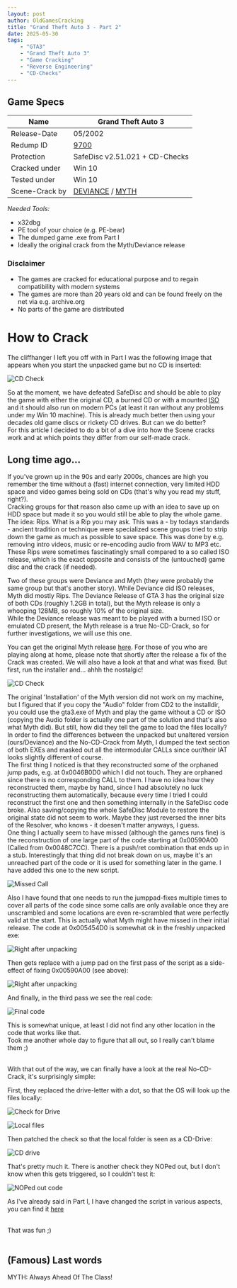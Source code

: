 ```yaml
---
layout: post
author: OldGamesCracking
title: "Grand Theft Auto 3 - Part 2"
date: 2025-05-30
tags:
    - "GTA3"
    - "Grand Theft Auto 3"
    - "Game Cracking"
    - "Reverse Engineering"
    - "CD-Checks"
---
```


## Game Specs

| Name | Grand Theft Auto 3 |
| ------------- | ------------- |
| Release-Date | 05/2002 |
| Redump ID | [9700](http://redump.org/disc/9700/) |
| Protection | SafeDisc v2.51.021 + CD-Checks |
| Cracked under | Win 10 |
| Tested under | Win 10 |
| Scene-Crack by | [DEVIANCE](https://www.nfohump.com/index.php?switchto=nfos&menu=quicknav&item=viewnfo&id=10506) / [MYTH](https://www.nfohump.com/index.php?switchto=nfos&menu=quicknav&item=viewnfo&id=10510) |

*Needed Tools:*

- x32dbg
- PE tool of your choice (e.g. PE-bear)
- The dumped game .exe from Part I
- Ideally the original crack from the Myth/Deviance release

### Disclaimer

- The games are cracked for educational purpose and to regain compatibility with modern systems
- The games are more than 20 years old and can be found freely on the net via e.g. archive.org
- No parts of the game are distributed

# How to Crack

The cliffhanger I left you off with in Part I was the following image that appears when you start the unpacked game but no CD is inserted:

![CD Check]({{site.url}}assets/gta3/cd_check.jpg)

So at the moment, we have defeated SafeDisc and should be able to play the game with either the original CD, a burned CD or with a mounted [ISO](https://archive.org/details/grand-theft-auto-iii_202110) and it should also run on modern PCs (at least it ran without any problems under my Win 10 machine). This is already much better then using your decades old game discs or rickety CD drives. But can we do better?<br>
For this article I decided to do a bit of a dive into how the Scene cracks work and at which points they differ from our self-made crack.

## Long time ago...

If you've grown up in the 90s and early 2000s, chances are high you remember the time without a (fast) internet connection, very limited HDD space and video games being sold on CDs (that's why you read my stuff, right?).<br>
Cracking groups for that reason also came up with an idea to save up on HDD space but made it so you would still be able to play the whole game. The idea: Rips. What is a Rip you may ask. This was a - by todays standards - ancient tradition or technique were specialized scene groups tried to strip down the game as much as possible to save space. This was done by e.g. removing intro videos, music or re-encoding audio from WAV to MP3 etc. These Rips were sometimes fascinatingly small compared to a so called ISO release, which is the exact opposite and consists of the (untouched) game disc and the crack (if needed).<br>

Two of these groups were Deviance and Myth (they were probably the same group but that's another story). While Deviance did ISO releases, Myth did mostly Rips. The Deviance Release of GTA 3 has the original size of both CDs (roughly 1.2GB in total), but the Myth release is only a whooping 128MB, so roughly 10% of the original size.<br>
While the Deviance release was meant to be played with a burned ISO or emulated CD present, the Myth release is a true No-CD-Crack, so for further investigations, we will use this one.<br>

You can get the original Myth release [here](https://archive.org/details/grand.-theft.-auto.-3-myth). For those of you who are playing along at home, please note that shortly after the release a fix of the Crack was created. We will also have a look at that and what was fixed. But first, run the installer and... ahhh the nostalgic!<br>

![CD Check]({{site.url}}assets/gta3/myth_installer.png)

The original 'Installation' of the Myth version did not work on my machine, but I figured that if you copy the "Audio" folder from CD2 to the installdir, you could use the gta3.exe of Myth and play the game without a CD or ISO (copying the Audio folder is actually one part of the solution and that's also what Myth did). But still, how did they tell the game to load the files locally?<br>
In order to find the differences between the unpacked but unaltered version (ours/Deviance) and the No-CD-Crack from Myth, I dumped the text section of both EXEs and masked out all the intermodular CALLs since our/their IAT looks slightly different of course.<br>
The first thing I noticed is that they reconstructed some of the orphaned jump pads, e.g. at 0x0046B0D0 which I did not touch. They are orphaned since there is no corresponding CALL to them. I have no idea how they reconstructed them, maybe by hand, since I had absolutely no luck reconstructing them automatically, because every time I tried I could reconstruct the first one and then something internally in the SafeDisc code broke. Also saving/copying the whole SafeDisc Module to restore the original state did not seem to work. Maybe they just reversed the inner bits of the Resolver, who knows - it doesen't matter anyways, I guess.<br>
One thing I actually seem to have missed (although the games runs fine) is the reconstruction of one large part of the code starting at 0x00590A00 (Called from 0x0048C7CC). There is a push/ret combination that ends up in a stub. Interestingly that thing did not break down on us, maybe it's an unreached part of the code or it is used for something later in the game. I have added this one to the new script.

![Missed Call]({{site.url}}assets/gta3/missed.png)

Also I have found that one needs to run the jumppad-fixes multiple times to cover all parts of the code since some calls are only available once they are unscrambled and some locations are even re-scrambled that were perfectly valid at the start. This is actually what Myth might have missed in their initial release. The code at 0x005454D0 is somewhat ok in the freshly unpacked exe:<br>

![Right after unpacking]({{site.url}}assets/gta3/after_unpacking.png)

Then gets replace with a jump pad on the first pass of the script as a side-effect of fixing 0x00590A00 (see above):

![Right after unpacking]({{site.url}}assets/gta3/after_unpacking.png)

And finally, in the third pass we see the real code:

![Final code]({{site.url}}assets/gta3/final_code.png)

This is somewhat unique, at least I did not find any other location in the code that works like that.<br>
Took me another whole day to figure that all out, so I really can't blame them ;)<br><br>

With that out of the way, we can finally have a look at the real No-CD-Crack, it's surprisingly simple:

First, they replaced the drive-letter with a dot, so that the OS will look up the files locally:

![Check for Drive]({{site.url}}assets/gta3/drive_letter.png)<br>

![Local files]({{site.url}}assets/gta3/replaced.png)

Then patched the check so that the local folder is seen as a CD-Drive:

![CD drive]({{site.url}}assets/gta3/cd_drive.png)

That's pretty much it. There is another check they NOPed out, but I don't know when this gets triggered, so I couldn't test it:

![NOPed out code]({{site.url}}assets/gta3/noped_out.png)

As I've already said in Part I, I have changed the script in various aspects, you can find it [here](/assets/gta3/import_fixer_v2.txt)<br><br>

That was fun ;)<br><br>

## (Famous) Last words

MYTH: Always Ahead Of The Class!